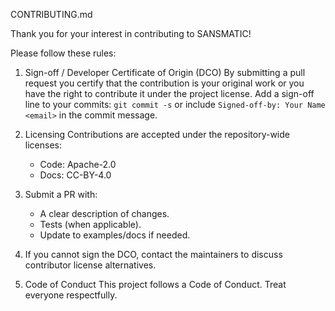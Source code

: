 CONTRIBUTING.md

Thank you for your interest in contributing to SANSMATIC!

Please follow these rules:

1) Sign-off / Developer Certificate of Origin (DCO)
   By submitting a pull request you certify that the contribution is your original work
   or you have the right to contribute it under the project license. Add a sign-off line
   to your commits: `git commit -s` or include `Signed-off-by: Your Name <email>` in the commit message.

2) Licensing
   Contributions are accepted under the repository-wide licenses:
   - Code: Apache-2.0
   - Docs: CC-BY-4.0

3) Submit a PR with:
   - A clear description of changes.
   - Tests (when applicable).
   - Update to examples/docs if needed.

4) If you cannot sign the DCO, contact the maintainers to discuss contributor license alternatives.

5) Code of Conduct
   This project follows a Code of Conduct. Treat everyone respectfully.
